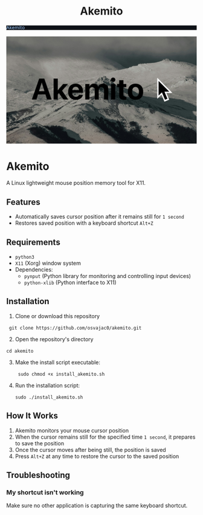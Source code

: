 # <h1 align="center"> Akemito </h1>

<p align="center"> <img src="https://github.com/osvajac0/akemito/blob/main/typewriter.gif"/> </p>

![banner](https://github.com/osvajac0/akemito/blob/main/banner.png)

# Akemito

A Linux lightweight mouse position memory tool for X11.

## Features

- Automatically saves cursor position after it remains still for `1 second`
- Restores saved position with a keyboard shortcut `Alt+Z`

## Requirements

- `python3`
- `X11` (Xorg) window system
- Dependencies:
  - `pynput` (Python library for monitoring and controlling input devices)
  - `python-xlib` (Python interface to X11)

## Installation


1. Clone or download this repository
```
 git clone https://github.com/osvajac0/akemito.git
```
2. Open the repository's directory
```
cd akemito
```

3. Make the install script executable:
   ```
    sudo chmod +x install_akemito.sh
   ```

4. Run the installation script:
   ```
   sudo ./install_akemito.sh
   ```

## How It Works

1. Akemito monitors your mouse cursor position
2. When the cursor remains still for the specified time `1 second`, it prepares to save the position
3. Once the cursor moves after being still, the position is saved
4. Press `Alt+Z` at any time to restore the cursor to the saved position

## Troubleshooting

### My shortcut isn't working

Make sure no other application is capturing the same keyboard shortcut. 
